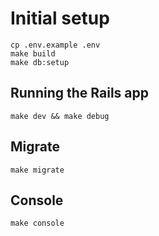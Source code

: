 # Initial setup
```
cp .env.example .env
make build
make db:setup
```

## Running the Rails app
```
make dev && make debug
```

## Migrate
```
make migrate
```

## Console
```
make console
```
